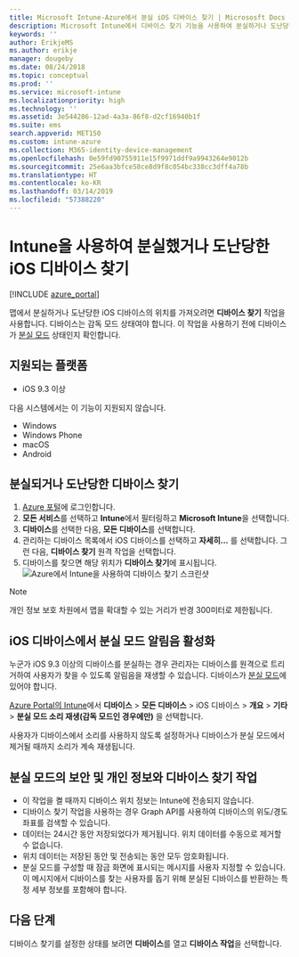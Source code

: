 ```yaml
---
title: Microsoft Intune-Azure에서 분실 iOS 디바이스 찾기 | Micrososft Docs
description: Microsoft Intune에서 디바이스 찾기 기능을 사용하여 분실하거나 도난당한 iOS 디바이스를 찾습니다. 디바이스 찾기 작업을 사용하는 경우 보안 및 개인 정보 취급 방침에 대한 세부 정보를 가져옵니다.
keywords: ''
author: ErikjeMS
ms.author: erikje
manager: dougeby
ms.date: 08/24/2018
ms.topic: conceptual
ms.prod: ''
ms.service: microsoft-intune
ms.localizationpriority: high
ms.technology: ''
ms.assetid: 3e544286-12ad-4a3a-86f8-d2cf16940b1f
ms.suite: ems
search.appverid: MET150
ms.custom: intune-azure
ms.collection: M365-identity-device-management
ms.openlocfilehash: 0e59fd90755911e15f9971ddf9a9943264e9012b
ms.sourcegitcommit: 25e6aa3bfce58ce8d9f8c054bc338cc3dff4a78b
ms.translationtype: HT
ms.contentlocale: ko-KR
ms.lasthandoff: 03/14/2019
ms.locfileid: "57388220"
---
```

# <a name="locate-lost-or-stolen-ios-devices-with-intune"></a>Intune을 사용하여 분실했거나 도난당한 iOS 디바이스 찾기

[!INCLUDE [azure_portal](./includes/azure_portal.md)]

맵에서 분실하거나 도난당한 iOS 디바이스의 위치를 가져오려면 **디바이스 찾기** 작업을 사용합니다. 디바이스는 감독 모드 상태여야 합니다. 이 작업을 사용하기 전에 디바이스가 [분실 모드](device-lost-mode.md) 상태인지 확인합니다.

## <a name="supported-platforms"></a>지원되는 플랫폼

- iOS 9.3 이상

다음 시스템에서는 이 기능이 지원되지 않습니다. 
- Windows
- Windows Phone
- macOS
- Android

## <a name="locate-a-lost-or-stolen-device"></a>분실되거나 도난당한 디바이스 찾기

1. [Azure 포털](https://portal.azure.com)에 로그인합니다.
2. **모든 서비스**를 선택하고 **Intune**에서 필터링하고 **Microsoft Intune**을 선택합니다.
3. **디바이스**를 선택한 다음, **모든 디바이스**를 선택합니다.
4. 관리하는 디바이스 목록에서 iOS 디바이스를 선택하고 **자세히...** 를 선택합니다. 그런 다음, **디바이스 찾기** 원격 작업을 선택합니다.
5. 디바이스를 찾으면 해당 위치가 **디바이스 찾기**에 표시됩니다.
    ![Azure에서 Intune을 사용하여 디바이스 찾기 스크린샷](./media/locate-device.png)

>[!NOTE]
>개인 정보 보호 차원에서 맵을 확대할 수 있는 거리가 반경 300미터로 제한됩니다.

## <a name="activate-lost-mode-sound-alert-on-an-ios-device"></a>iOS 디바이스에서 분실 모드 알림음 활성화

누군가 iOS 9.3 이상의 디바이스를 분실하는 경우 관리자는 디바이스를 원격으로 트리거하여 사용자가 찾을 수 있도록 알림음을 재생할 수 있습니다. 디바이스가 [분실 모드](device-lost-mode.md)에 있어야 합니다.

[Azure Portal의 Intune](https://aka.ms/intuneportal)에서 **디바이스** > **모든 디바이스** &gt; iOS 디바이스 &gt; **개요** > **기타** > **분실 모드 소리 재생(감독 모드인 경우에만)** 을 선택합니다.

사용자가 디바이스에서 소리를 사용하지 않도록 설정하거나 디바이스가 분실 모드에서 제거될 때까지 소리가 계속 재생됩니다.


## <a name="security-and-privacy-information-for-lost-mode-and-locate-device-actions"></a>분실 모드의 보안 및 개인 정보와 디바이스 찾기 작업
- 이 작업을 켤 때까지 디바이스 위치 정보는 Intune에 전송되지 않습니다.
- 디바이스 찾기 작업을 사용하는 경우 Graph API를 사용하여 디바이스의 위도/경도 좌표를 검색할 수 있습니다.
- 데이터는 24시간 동안 저장되었다가 제거됩니다. 위치 데이터를 수동으로 제거할 수 없습니다.
- 위치 데이터는 저장된 동안 및 전송되는 동안 모두 암호화됩니다.
- 분실 모드를 구성할 때 잠금 화면에 표시되는 메시지를 사용자 지정할 수 있습니다. 이 메시지에서 디바이스를 찾는 사용자를 돕기 위해 분실된 디바이스를 반환하는 특정 세부 정보를 포함해야 합니다.

## <a name="next-steps"></a>다음 단계

디바이스 찾기를 설정한 상태를 보려면 **디바이스**를 열고 **디바이스 작업**을 선택합니다.
